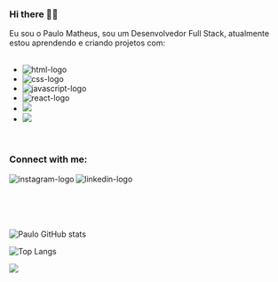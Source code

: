 ### Hi there 👋:rocket:

Eu sou o Paulo Matheus, sou um Desenvolvedor Full Stack, atualmente estou aprendendo e criando projetos com:
<br>
<br>
  - <img src="https://img.shields.io/badge/HTML5-E34F26?style=for-the-badge&logo=html5&logoColor=white" alt="html-logo"/>
  - <img src="https://img.shields.io/badge/CSS3-1572B6?style=for-the-badge&logo=css3&logoColor=white" alt="css-logo"/> 
  - <img src="https://img.shields.io/badge/JavaScript-F7DF1E?style=for-the-badge&logo=javascript&logoColor=black" alt="javascript-logo"/>
  - <img src="https://img.shields.io/badge/React-20232A?style=for-the-badge&logo=react&logoColor=61DAFB" alt="react-logo"/>
  - <img src="https://img.shields.io/badge/Node%20js-339933?style=for-the-badge&logo=nodedotjs&logoColor=white" />
  - <img src="https://img.shields.io/badge/Express%20js-000000?style=for-the-badge&logo=express&logoColor=white" />
  <br>
  
  ### Connect with me:
  
  <p>
  <a href="https://www.instagram.com/paulllomatheus/">
  <img align="left" alt="instagram-logo" src="https://img.shields.io/badge/Instagram-E4405F?style=for-the-badge&logo=instagram&logoColor=white"/>
  </a>
  <a href="https://www.linkedin.com/in/paulo-matheus-santos-veloso-31a62a198/">
  <img align="left" alt="linkedin-logo" src="https://img.shields.io/badge/LinkedIn-0077B5?style=for-the-badge&logo=linkedin&logoColor=white"/>
  </a>
  </p>
  
  <br>
  <br>
  <br>
  <br>
  <br>
  
  ![Paulo GitHub stats](https://github-readme-stats.vercel.app/api?username=paulllomatheus&show_icons=true&theme=chartreuse-dark)
 
  ![Top Langs](https://github-readme-stats.vercel.app/api/top-langs/?username=paulllomatheus&theme=chartreuse-dark)
  
  ![](https://komarev.com/ghpvc/?username=your-github-paulllomatheus&color=brightgreen)
  
  
